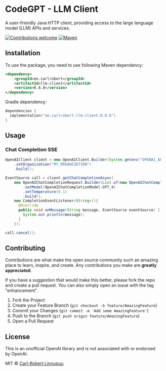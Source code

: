 <a name="readme-top"></a>
# CodeGPT - LLM Client
A user-friendly Java HTTP client, providing access to the large language model (LLM) APIs and services.

[![Contributions welcome][contributions-welcome-svg]][contributions-welcome]
[![Maven][maven-shield]][maven-url]

## Installation
To use the package, you need to use following Maven dependency:

```xml
<dependency>
    <groupId>ee.carlrobert</groupId>
    <artifactId>llm-client</artifactId>
    <version>0.8.8</version>
</dependency>
```
Gradle dependency:
```kts
dependencies {
  implementation("ee.carlrobert:llm-client:0.8.8")
}
```

## Usage

### Chat Completion SSE
```java
OpenAIClient client = new OpenAIClient.Builder(System.getenv("OPENAI_API_KEY"))
    .setOrganization("MY_ORGANIZATION")
    .build();

EventSource call = client.getChatCompletionAsync(
    new OpenAIChatCompletionRequest.Builder(List.of(new OpenAIChatCompletionStandardMessage("user", prompt)))
        .setModel(OpenAIChatCompletionModel.GPT_4)
        .setTemperature(0.1)
        .build(),
    new CompletionEventListener<String>(){
      @Override
      public void onMessage(String message, EventSource eventSource) {
        System.out.println(message);
      }
    });

call.cancel();
```

## Contributing

Contributions are what make the open source community such an amazing place to learn, inspire, and create. Any contributions you make are **greatly appreciated**.

If you have a suggestion that would make this better, please fork the repo and create a pull request. You can also simply open an issue with the tag "enhancement".

1. Fork the Project
2. Create your Feature Branch (`git checkout -b feature/AmazingFeature`)
3. Commit your Changes (`git commit -m 'Add some AmazingFeature'`)
4. Push to the Branch (`git push origin feature/AmazingFeature`)
5. Open a Pull Request

## License
This is an unofficial OpenAI library and is not associated with or endorsed by OpenAI.

MIT © [Carl-Robert Linnupuu][portfolio]


<!-- MARKDOWN LINKS & IMAGES -->
<!-- https://www.markdownguide.org/basic-syntax/#reference-style-links -->

[contributions-welcome-svg]: http://img.shields.io/badge/contributions-welcome-brightgreen
[contributions-welcome]: https://github.com/JetBrains/ideavim/blob/master/CONTRIBUTING.md
[maven-shield]: https://img.shields.io/maven-central/v/ee.carlrobert/llm-client
[maven-url]: https://central.sonatype.com/namespace/ee.carlrobert
[portfolio]: https://carlrobert.ee
